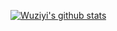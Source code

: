 <!--
### Hi there 👋

**Wuziyi616/Wuziyi616** is a ✨ _special_ ✨ repository because its `README.md` (this file) appears on your GitHub profile.

Here are some ideas to get you started:

- 🔭 I’m currently working on ...
- 🌱 I’m currently learning ...
- 👯 I’m looking to collaborate on ...
- 🤔 I’m looking for help with ...
- 💬 Ask me about ...
- 📫 How to reach me: ...
- 😄 Pronouns: ...
- ⚡ Fun fact: ...
-->

[![Wuziyi's github stats](https://github-readme-stats.vercel.app/api?username=Wuziyi616&show_icons=true)](https://github.com/Wuziyi616/)
